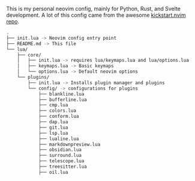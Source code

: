 
This is my personal neovim config, mainly for Python, Rust, and Svelte development.
A lot of this config came from the awesome [kickstart.nvim repo](https://github.com/nvim-lua/kickstart.nvim).

```bash
.
├── init.lua -> Neovim config entry point
├── README.md -> This file
└── lua/
    ├── core/
    │   ├── init.lua -> requires lua/keymaps.lua and lua/options.lua
    │   ├── keymaps.lua -> Basic keymaps
    │   └── options.lua -> Default neovim options
    └── plugins/
        ├── init.lua -> Installs plugin manager and plugins
        └── config/ -> configurations for plugins
            ├── blankline.lua
            ├── bufferline.lua
            ├── cmp.lua
            ├── colors.lua
            ├── conform.lua
            ├── dap.lua
            ├── git.lua
            ├── lsp.lua
            ├── lualine.lua
            ├── markdownpreview.lua
            ├── obsidian.lua
            ├── surround.lua
            ├── telescope.lua
            ├── treesitter.lua
            ├── oil.lua
```
